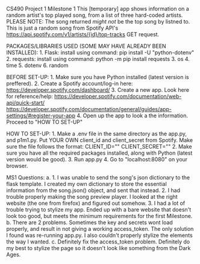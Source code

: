 CS490 Project 1 Milestone 1
    This [temporary] app shows information on a random artist's top played song, from a list of three hard-coded artists.
    PLEASE NOTE:
        The song returned *might not* be the top song by listned to. This is just a random song from Spotify API's https://api.spotify.com/v1/artists/{id}/top-tracks GET request.

PACKAGES/LIBRARIES USED (SOME MAY HAVE ALREADY BEEN INSTALLED):
    1. Flask: install using command: pip install -U "python-dotenv"
    2. requests: install using command: python -m pip install requests
    3. os
    4. time
    5. dotenv
    6. random

BEFORE SET-UP:
    1. Make sure you have Python installed (latest version is preffered).
    2. Create a Spotify account/log-in here: https://developer.spotify.com/dashboard/
    3. Create a new app. Look here for reference/help: https://developer.spotify.com/documentation/web-api/quick-start/ https://developer.spotify.com/documentation/general/guides/app-settings/#register-your-app
    4. Open up the app to look a the information. Proceed to "HOW TO SET-UP"

HOW TO SET-UP:
    1. Make a .env file in the same directory as the app.py, and p1m1.py. Put YOUR OWN client_id and client_secret from Spotify. Make sure the file follows the format:
            CLIENT_ID="<your-id>"
            CLIENT_SECRET="<your-secret>"
    2. Make sure you have all the required packages installed, along with Python (latest version would be good).
    3. Run app.py
    4. Go to "localhost:8080" on your browser.

MS1 Questions:
    a. 
        1. I was unable to send the song's json dictionary to the flask template. I created my own dictionary to store the essential information from the song.json() object, and sent that instead.
        2. I had trouble properly making the song preview player. I looked at the right website (the one from firefox) and figured out somehow.
        3. I had a lot of trouble trying to stylize my app. Ended up with a bare website that doesn't look too good, but meets the minimum requirements for the first Milestone.
    b. There are 2 problems. Sometimes the key and secrets wont load properly, and result in not giving a working access_token. The only solution I found was re-running app.py. I also couldn't properly stylize the elements the way I wanted.
    c. Definitely fix the access_token problem. Definitely do my best to stylize the page so it doesn't look like something from the Dark Ages.
